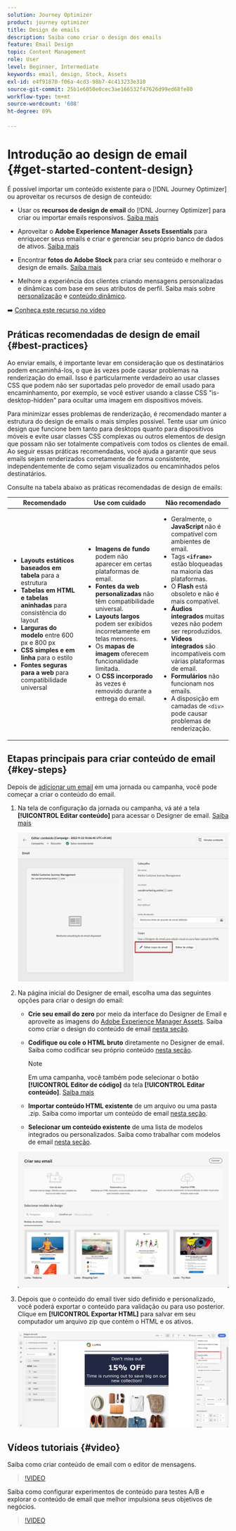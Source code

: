 ```yaml
---
solution: Journey Optimizer
product: journey optimizer
title: Design de emails
description: Saiba como criar o design dos emails
feature: Email Design
topic: Content Management
role: User
level: Beginner, Intermediate
keywords: email, design, Stock, Assets
exl-id: e4f91870-f06a-4cd3-98b7-4c413233e310
source-git-commit: 25b1e6050e0cec3ae166532f47626d99ed68fe80
workflow-type: tm+mt
source-wordcount: '608'
ht-degree: 89%

---
```


# Introdução ao design de email {#get-started-content-design}

É possível importar um conteúdo existente para o [!DNL Journey Optimizer] ou aproveitar os recursos de design de conteúdo:

* Usar os **recursos de design de email** do [!DNL Journey Optimizer] para criar ou importar emails responsivos. [Saiba mais](content-from-scratch.md)

* Aproveitar o **Adobe Experience Manager Assets Essentials** para enriquecer seus emails e criar e gerenciar seu próprio banco de dados de ativos. [Saiba mais](../integrations/assets.md)

* Encontrar **fotos do Adobe Stock** para criar seu conteúdo e melhorar o design de emails. [Saiba mais](../integrations/stock.md)

* Melhore a experiência dos clientes criando mensagens personalizadas e dinâmicas com base em seus atributos de perfil. Saiba mais sobre [personalização](../personalization/personalize.md) e [conteúdo dinâmico](../personalization/get-started-dynamic-content.md).

➡️ [Conheça este recurso no vídeo](#video)

## Práticas recomendadas de design de email {#best-practices}

Ao enviar emails, é importante levar em consideração que os destinatários podem encaminhá-los, o que às vezes pode causar problemas na renderização do email. Isso é particularmente verdadeiro ao usar classes CSS que podem não ser suportadas pelo provedor de email usado para encaminhamento, por exemplo, se você estiver usando a classe CSS &quot;is-desktop-hidden&quot; para ocultar uma imagem em dispositivos móveis.

Para minimizar esses problemas de renderização, é recomendado manter a estrutura do design de emails o mais simples possível. Tente usar um único design que funcione bem tanto para desktops quanto para dispositivos móveis e evite usar classes CSS complexas ou outros elementos de design que possam não ser totalmente compatíveis com todos os clientes de email. Ao seguir essas práticas recomendadas, você ajuda a garantir que seus emails sejam renderizados corretamente de forma consistente, independentemente de como sejam visualizados ou encaminhados pelos destinatários.

Consulte na tabela abaixo as práticas recomendadas de design de emails:

| Recomendado | Use com cuidado | Não recomendado |
|-|-|-|
| <ul><li><b>Layouts estáticos baseados em tabela</b> para a estrutura</li> <li><b>Tabelas em HTML e tabelas aninhadas</b> para consistência do layout</li> <li><b>Larguras do modelo</b> entre 600 px e 800 px </li> <li><b>CSS simples e em linha</b> para o estilo </li> <li><b>Fontes seguras para a web</b> para compatibilidade universal</li> | <ul><li><b>Imagens de fundo</b> podem não aparecer em certas plataformas de email.</li><li><b>Fontes da web personalizadas</b> não têm compatibilidade universal.</li><li><b>Layouts largos</b> podem ser exibidos incorretamente em telas menores.</li><li>Os <b>mapas de imagem</b> oferecem funcionalidade limitada.</li><li>O <b>CSS incorporado</b> às vezes é removido durante a entrega do email.</li> | <ul><li>Geralmente, o <b>JavaScript</b> não é compatível com ambientes de email.</li> <li> Tags <b>`<iframe>`</b> estão bloqueadas na maioria das plataformas. </li> <li>O <b>Flash</b> está obsoleto e não é mais compatível.</li> <li><b>Áudios integrados</b> muitas vezes não podem ser reproduzidos.</li> <li><b>Vídeos integrados</b> são incompatíveis com várias plataformas de email.</li> <li> <b>Formulários</b> não funcionam nos emails.</li> <li> A disposição em camadas de `<div>` pode causar problemas de renderização.</li> |

## Etapas principais para criar conteúdo de email {#key-steps}

Depois de [adicionar um email](create-email.md) em uma jornada ou campanha, você pode começar a criar o conteúdo do email.

1. Na tela de configuração da jornada ou campanha, vá até a tela **[!UICONTROL Editar conteúdo]** para acessar o Designer de email. [Saiba mais](create-email.md#define-email-content)

   ![](assets/email_designer_edit_email_body.png)

1. Na página inicial do Designer de email, escolha uma das seguintes opções para criar o design do email:

   * **Crie seu email do zero** por meio da interface do Designer de Email e aproveite as imagens do [Adobe Experience Manager Assets](../integrations/assets.md). Saiba como criar o design do conteúdo de email [nesta seção](content-from-scratch.md).

   * **Codifique ou cole o HTML bruto** diretamente no Designer de email. Saiba como codificar seu próprio conteúdo [nesta seção](code-content.md).

     >[!NOTE]
     >
     >Em uma campanha, você também pode selecionar o botão **[!UICONTROL Editor de código]** da tela **[!UICONTROL Editar conteúdo]**. [Saiba mais](create-email.md#define-email-content)

   * **Importar conteúdo HTML existente** de um arquivo ou uma pasta .zip. Saiba como importar um conteúdo de email [nesta seção](existing-content.md).

   * **Selecionar um conteúdo existente** de uma lista de modelos integrados ou personalizados. Saiba como trabalhar com modelos de email [nesta seção](../email/use-email-templates.md).

   ![](assets/email_designer_create_options.png)

1. Depois que o conteúdo do email tiver sido definido e personalizado, você poderá exportar o conteúdo para validação ou para uso posterior. Clique em **[!UICONTROL Exportar HTML]** para salvar em seu computador um arquivo zip que contém o HTML e os ativos.

   ![](assets/email_designer_export.png)

## Vídeos tutoriais {#video}

Saiba como criar conteúdo de email com o editor de mensagens.

>[!VIDEO](https://video.tv.adobe.com/v/334150?quality=12)

Saiba como configurar experimentos de conteúdo para testes A/B e explorar o conteúdo de email que melhor impulsiona seus objetivos de negócios.

>[!VIDEO](https://video.tv.adobe.com/v/3419893)

